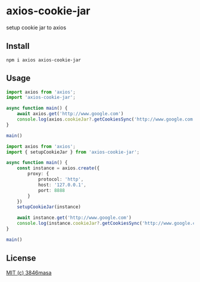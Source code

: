 # axios-cookie-jar

setup cookie jar to axios

## Install

```
npm i axios axios-cookie-jar
```

## Usage

```ts
import axios from 'axios';
import 'axios-cookie-jar';

async function main() {
	await axios.get('http://www.google.com')
	console.log(axios.cookieJar?.getCookiesSync('http://www.google.com'))
}

main()
```

```ts
import axios from 'axios';
import { setupCookieJar } from 'axios-cookie-jar';

async function main() {
    const instance = axios.create({
        proxy: {
            protocol: 'http',
            host: '127.0.0.1',
            port: 8888
        }
    })
    setupCookieJar(instance)

	await instance.get('http://www.google.com')
	console.log(instance.cookieJar?.getCookiesSync('http://www.google.com'))
}

main()
```

## License

[MIT (c) 3846masa](./LICENSE)